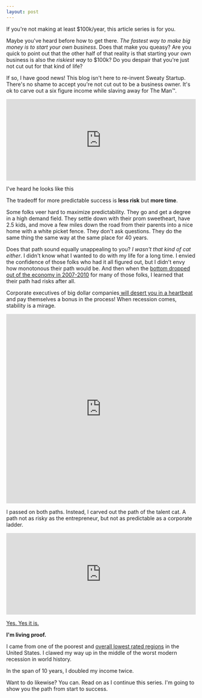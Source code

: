 ```yaml
---
layout: post
---
```

If you're not making at least $100k/year, this article series is for you.

Maybe you've heard before how to get there. _The fastest way to make big money is to start your own business_. Does that make you queasy? Are you quick to point out that the other half of that reality is that starting your own business is also the _riskiest way_ to $100k? Do you despair that you're just not cut out for that kind of life?

If so, I have good news! This blog isn't here to re-invent <h href="https://sweatystartup.com/">Sweaty Startup</a>. There's no shame to accept you're not cut out to be a business owner. It's ok to carve out a six figure income while slaving away for The Man™.

<div style="width:100%;height:0;padding-bottom:43%;position:relative;"><iframe src="http://theman.pt/wp-content/uploads/2016/05/themangif-1.gif" width="100%" height="100%" style="position:absolute" frameBorder="0" allowFullScreen></iframe></div><p>I've heard he looks like this</p>

The tradeoff for more predictable success is **less risk** but **more time**.

Some folks veer hard to maximize predictability. They go and get a degree in a high demand field. They settle down with their prom sweetheart, have 2.5 kids, and move a few miles down the road from their parents into a nice home with a white picket fence. They don't ask questions. They do the same thing the same way at the same place for 40 years.

Does that path sound equally unappealing to you? _I wasn't that kind of cat either_. I didn't know what I wanted to do with my life for a long time. I envied the confidence of those folks who had it all figured out, but I didn't envy how monotonous their path would be. And then when the <a href="https://en.wikipedia.org/wiki/Job_losses_caused_by_the_Great_Recession">bottom dropped out of the economy in 2007-2010</a> for many of those folks, I learned that their path had risks after all.

Corporate executives of big dollar companies<a href="https://www.theatlantic.com/business/archive/2012/05/its-golden-parachute-season/328115/"> will desert you in a heartbeat </a> and pay themselves a bonus in the process! When recession comes, stability is a mirage.

<div style="width:100%;height:0;padding-bottom:100%;position:relative;"><iframe src="https://giphy.com/embed/l41lVeag0sl65q5AQ" width="100%" height="100%" style="position:absolute" frameBorder="0" class="giphy-embed" allowFullScreen></iframe></div>

I passed on both paths. Instead, I carved out the path of the talent cat. A path not as risky as the entrepreneur, but not as predictable as a corporate ladder.


<div style="width:100%;height:0;padding-bottom:43%;position:relative;"><iframe src="https://giphy.com/embed/MkZRLZwPT0ZPy" width="100%" height="100%" style="position:absolute" frameBorder="0" class="giphy-embed" allowFullScreen></iframe></div><p><a href="https://giphy.com/gifs/star-jake-story-MkZRLZwPT0ZPy">Yes. Yes it is.</a></p>

**I'm living proof.**

I came from one of the poorest and <a href="https://www.greenwichtime.com/technology/businessinsider/article/Bill-Gates-says-where-you-were-born-is-the-14449868.php">overall lowest rated regions</a> in the United States. I clawed my way up in the middle of the worst modern recession in world history.

In the span of 10 years, I doubled my income twice.

Want to do likewise? You can. Read on as I continue this series. I'm going to show you the path from start to success.
